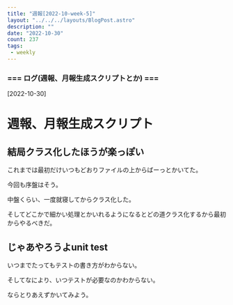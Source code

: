 ```yaml
---
title: "週報[2022-10-week-5]"
layout: "../../../layouts/BlogPost.astro"
description: ""
date: "2022-10-30"
count: 237
tags:
 - weekly
---
```





### === ログ(週報、月報生成スクリプトとか) ===

[2022-10-30]

# 週報、月報生成スクリプト

## 結局クラス化したほうが楽っぽい

これまでは最初だけいつもどおりファイルの上からばーっとかいてた。

今回も序盤はそう。

中盤くらい、一度就寝してからクラス化した。

そしてどこかで細かい処理とかいれるようになるとどの道クラス化するから最初からやるべきだ。

## じゃあやろうよunit test

いつまでたってもテストの書き方がわからない。

そしてなにより、いつテストが必要なのかわからない。

ならとりあえずかいてみよう。

